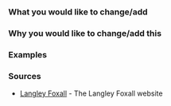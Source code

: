 ### What you would like to change/add
<!-- Give a comprehensive description as to what you would like to change -->

### Why you would like to change/add this
<!-- Explain why you would like to make this change or add to the existing documentation -->

### Examples
<!-- If this issue needs to include code examples, place them here -->
<!-- Please make sure you use markdown code blocks with the relevant language -->
<!-- https://help.github.com/articles/creating-and-highlighting-code-blocks -->

### Sources
<!-- Provide sources of information people can use to research this topic. -->
<!-- Please try not to be bias towards your point of view and provide counterarguments, if possible. -->

* [Langley Foxall](https://langleyfoxall.co.uk) - The Langley Foxall website